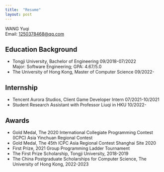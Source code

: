 ```yaml
---
title:  "Resume"
layout: post
---
```


WANG Yuqi<br/>
Email: 1250378468@qq.com

## Education Background                                                           
- Tongji University, Bachelor of Engineering 09/2018-07/2022 <br/>
	Major: Software Engineering; GPA: 4.67/5.0
- The University of Hong Kong, Master of Computer Science 09/2022-

## Internship                                                           
- Tencent Aurora Studios, Client Game Developer Intern               07/2021-10/2021 <br/>
- Student Research Assistant with Professor Liuqi in HKU 					   10/2022-		


## Awards                                                                      
- Gold Medal, The 2020 International Collegiate Programming Contest (ICPC) Asia Yinchuan Regional Contest
- Gold Medal, The 45th ICPC Asia Regional Contest Shanghai Site 2020
- First Prize, 2021 Group Programming Ladder Tournament
- The First Prize Scholarship, Tongji University, 2018-2019
- The China Postgraduate Scholarships for Computer Science, The University of Hong Kong, 2022-2023
